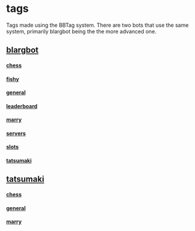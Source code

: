 # tags
Tags made using the BBTag system. There are two bots that use the same system, primarily blargbot being the the more advanced one.

## [blargbot](https://github.com/loliprotector/tags/tree/master/blargbot)
#### [chess](https://github.com/loliprotector/tags/tree/master/blargbot/chess)
#### [fishy](https://github.com/loliprotector/tags/tree/master/blargbot/fishy)
#### [general](https://github.com/loliprotector/tags/tree/master/blargbot/general)
#### [leaderboard](https://github.com/loliprotector/tags/tree/master/blargbot/leaderboard)
#### [marry](https://github.com/loliprotector/tags/tree/master/blargbot/marry)
#### [servers](https://github.com/loliprotector/tags/tree/master/blargbot/servers)
#### [slots](https://github.com/loliprotector/tags/tree/master/blargbot/slots)
#### [tatsumaki](https://github.com/loliprotector/tags/tree/master/blargbot/tatsumaki)

## [tatsumaki](https://github.com/loliprotector/tags/tree/master/tatsumaki)
#### [chess](https://github.com/loliprotector/tags/tree/master/tatsumaki/chess)
#### [general](https://github.com/loliprotector/tags/tree/master/tatsumaki/general)
#### [marry](https://github.com/loliprotector/tags/tree/master/tatsumaki/marry)
